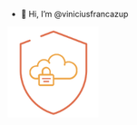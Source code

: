 - 👋 Hi, I’m @viniciusfrancazup

<!---
viniciusfrancazup/viniciusfrancazup is a ✨ special ✨ repository because its `README.md` (this file) appears on your GitHub profile.
You can click the Preview link to take a look at your changes.
--->
<img src='badges/cloudsec_zupit.png' alt='badges/cloudsec_zupit.png' width='160px' />